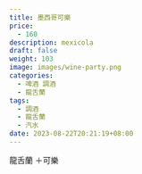 ```yaml
---
title: 墨西哥可樂
price:
  - 160
description: mexicola
draft: false
weight: 103
image: images/wine-party.png
categories:
  - 啤酒 調酒
  - 龍舌蘭
tags:
  - 調酒
  - 龍舌蘭
  - 汽水
date: 2023-08-22T20:21:19+08:00
---
```

 龍舌蘭 ＋可樂